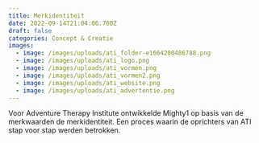 ```yaml
---
title: Merkidentiteit
date: 2022-09-14T21:04:06.760Z
draft: false
categories: Concept & Creatie
images:
  - image: /images/uploads/ati_folder-e1664200486788.png
  - image: /images/uploads/ati_logo.png
  - image: /images/uploads/ati_vormen.png
  - image: /images/uploads/ati_vormen2.png
  - image: /images/uploads/ati_website.png
  - image: /images/uploads/ati_advertentie.png
---
```

Voor Adventure Therapy Institute ontwikkelde Mighty1 op basis van de merkwaarden de merkidentiteit. Een proces waarin de oprichters van ATI stap voor stap werden betrokken.